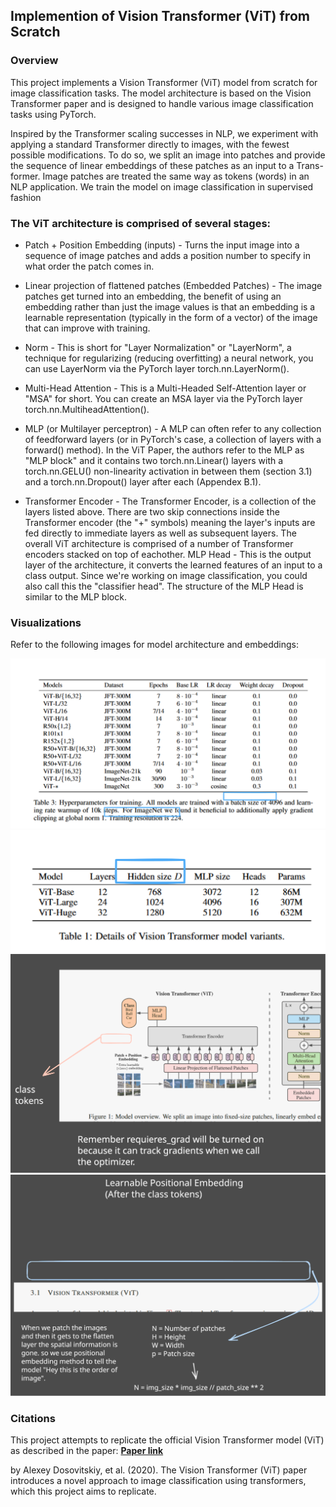 ## Implemention of  Vision Transformer (ViT) from Scratch

### Overview

This project implements a Vision Transformer (ViT) model from scratch for image classification tasks. The model architecture is based on the Vision Transformer paper and is designed to handle various image classification tasks using PyTorch.

Inspired by the Transformer scaling successes in NLP, we experiment with applying a standard
Transformer directly to images, with the fewest possible modifications. To do so, we split an image
into patches and provide the sequence of linear embeddings of these patches as an input to a Trans-
former. Image patches are treated the same way as tokens (words) in an NLP application. We train
the model on image classification in supervised fashion



### The ViT architecture is comprised of several stages:

- Patch + Position Embedding (inputs) - Turns the input image into a sequence of image patches and adds a position number to specify in what order the patch comes in.

- Linear projection of flattened patches (Embedded Patches) - The image patches get turned into an embedding, the benefit of using an embedding rather than just the image values is that an embedding is a learnable representation (typically in the form of a vector) of the image that can improve with training.

- Norm - This is short for "Layer Normalization" or "LayerNorm", a technique for regularizing (reducing overfitting) a neural network, you can use LayerNorm via the PyTorch layer torch.nn.LayerNorm().

- Multi-Head Attention - This is a Multi-Headed Self-Attention layer or "MSA" for short. You can create an MSA layer via the PyTorch layer torch.nn.MultiheadAttention().

- MLP (or Multilayer perceptron) - A MLP can often refer to any collection of feedforward layers (or in PyTorch's case, a collection of layers with a forward() method). In the ViT Paper, the authors refer to the MLP as "MLP block" and it contains two torch.nn.Linear() layers with a torch.nn.GELU() non-linearity activation in between them (section 3.1) and a torch.nn.Dropout() layer after each (Appendex B.1).

- Transformer Encoder - The Transformer Encoder, is a collection of the layers listed above. There are two skip connections inside the Transformer encoder (the "+" symbols) meaning the layer's inputs are fed directly to immediate layers as well as subsequent layers. The overall ViT architecture is comprised of a number of Transformer encoders stacked on top of eachother. MLP Head - This is the output layer of the architecture, it converts the learned features of an input to a class output. Since we're working on image classification, you could also call this the "classifier head". The structure of the MLP Head is similar to the MLP block.

### Visualizations

Refer to the following images for model architecture and embeddings:

<img src="docs/img_size.svg" alt="Image Size" width="600"/>

<img src="docs/d_model.svg" alt="Model Architecture" width="600"/>

<img src="docs/class_tokens.svg" alt="Class Tokens" width="600"/>

<img src="docs/pos_embedding.svg" alt="Positional Embedding" width="600"/>


### Citations

This project attempts to replicate the official Vision Transformer model (ViT) as described in the paper:
**[Paper link](https://arxiv.org/pdf/2010.11929)**

by Alexey Dosovitskiy, et al. (2020). The Vision Transformer (ViT) paper introduces a novel approach to image classification using transformers, which this project aims to replicate.


